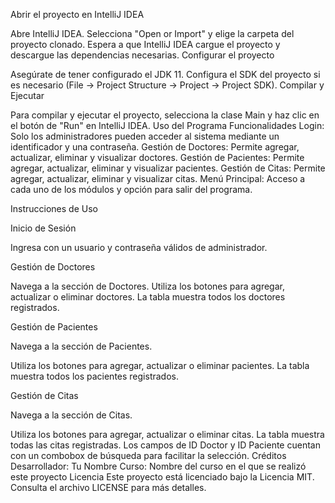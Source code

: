Abrir el proyecto en IntelliJ IDEA

Abre IntelliJ IDEA.
Selecciona "Open or Import" y elige la carpeta del proyecto clonado.
Espera a que IntelliJ IDEA cargue el proyecto y descargue las dependencias necesarias.
Configurar el proyecto

Asegúrate de tener configurado el JDK 11.
Configura el SDK del proyecto si es necesario (File -> Project Structure -> Project -> Project SDK).
Compilar y Ejecutar

Para compilar y ejecutar el proyecto, selecciona la clase Main y haz clic en el botón de "Run" en IntelliJ IDEA.
Uso del Programa
Funcionalidades
Login: Solo los administradores pueden acceder al sistema mediante un identificador y una contraseña.
Gestión de Doctores: Permite agregar, actualizar, eliminar y visualizar doctores.
Gestión de Pacientes: Permite agregar, actualizar, eliminar y visualizar pacientes.
Gestión de Citas: Permite agregar, actualizar, eliminar y visualizar citas.
Menú Principal: Acceso a cada uno de los módulos y opción para salir del programa.

Instrucciones de Uso

Inicio de Sesión

Ingresa con un usuario y contraseña válidos de administrador.

Gestión de Doctores

Navega a la sección de Doctores.
Utiliza los botones para agregar, actualizar o eliminar doctores.
La tabla muestra todos los doctores registrados.

Gestión de Pacientes

Navega a la sección de Pacientes.

Utiliza los botones para agregar, actualizar o eliminar pacientes.
La tabla muestra todos los pacientes registrados.

Gestión de Citas

Navega a la sección de Citas.

Utiliza los botones para agregar, actualizar o eliminar citas.
La tabla muestra todas las citas registradas.
Los campos de ID Doctor y ID Paciente cuentan con un combobox de búsqueda para facilitar la selección.
Créditos
Desarrollador: Tu Nombre
Curso: Nombre del curso en el que se realizó este proyecto
Licencia
Este proyecto está licenciado bajo la Licencia MIT. Consulta el archivo LICENSE para más detalles.
